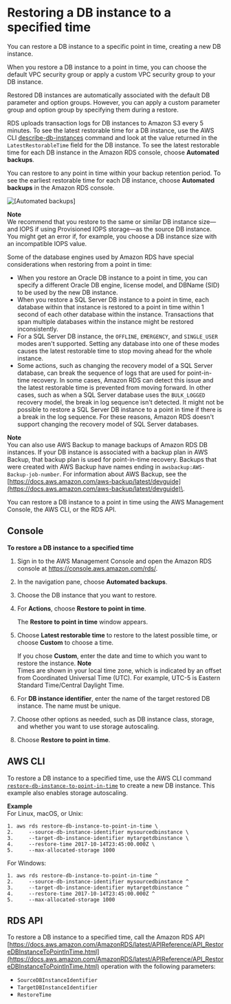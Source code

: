 # Restoring a DB instance to a specified time<a name="USER_PIT"></a>

You can restore a DB instance to a specific point in time, creating a new DB instance\.

When you restore a DB instance to a point in time, you can choose the default VPC security group or apply a custom VPC security group to your DB instance\.

Restored DB instances are automatically associated with the default DB parameter and option groups\. However, you can apply a custom parameter group and option group by specifying them during a restore\.

RDS uploads transaction logs for DB instances to Amazon S3 every 5 minutes\. To see the latest restorable time for a DB instance, use the AWS CLI [describe\-db\-instances](https://docs.aws.amazon.com/cli/latest/reference/rds/describe-db-instances.html) command and look at the value returned in the `LatestRestorableTime` field for the DB instance\. To see the latest restorable time for each DB instance in the Amazon RDS console, choose **Automated backups**\.

You can restore to any point in time within your backup retention period\. To see the earliest restorable time for each DB instance, choose **Automated backups** in the Amazon RDS console\.

![\[Automated backups\]](http://docs.aws.amazon.com/AmazonRDS/latest/UserGuide/images/automated-backups.png)

**Note**  
We recommend that you restore to the same or similar DB instance size—and IOPS if using Provisioned IOPS storage—as the source DB instance\. You might get an error if, for example, you choose a DB instance size with an incompatible IOPS value\.

Some of the database engines used by Amazon RDS have special considerations when restoring from a point in time:
+ When you restore an Oracle DB instance to a point in time, you can specify a different Oracle DB engine, license model, and DBName \(SID\) to be used by the new DB instance\.
+ When you restore a SQL Server DB instance to a point in time, each database within that instance is restored to a point in time within 1 second of each other database within the instance\. Transactions that span multiple databases within the instance might be restored inconsistently\.
+ For a SQL Server DB instance, the `OFFLINE`, `EMERGENCY`, and `SINGLE_USER` modes aren't supported\. Setting any database into one of these modes causes the latest restorable time to stop moving ahead for the whole instance\.
+ Some actions, such as changing the recovery model of a SQL Server database, can break the sequence of logs that are used for point\-in\-time recovery\. In some cases, Amazon RDS can detect this issue and the latest restorable time is prevented from moving forward\. In other cases, such as when a SQL Server database uses the `BULK_LOGGED` recovery model, the break in log sequence isn't detected\. It might not be possible to restore a SQL Server DB instance to a point in time if there is a break in the log sequence\. For these reasons, Amazon RDS doesn't support changing the recovery model of SQL Server databases\.

**Note**  
You can also use AWS Backup to manage backups of Amazon RDS DB instances\. If your DB instance is associated with a backup plan in AWS Backup, that backup plan is used for point\-in\-time recovery\. Backups that were created with AWS Backup have names ending in `awsbackup:AWS-Backup-job-number`\. For information about AWS Backup, see the [https://docs.aws.amazon.com/aws-backup/latest/devguide](https://docs.aws.amazon.com/aws-backup/latest/devguide)\.

You can restore a DB instance to a point in time using the AWS Management Console, the AWS CLI, or the RDS API\.

## Console<a name="USER_PIT.CON"></a>

**To restore a DB instance to a specified time**

1. Sign in to the AWS Management Console and open the Amazon RDS console at [https://console\.aws\.amazon\.com/rds/](https://console.aws.amazon.com/rds/)\.

1. In the navigation pane, choose **Automated backups**\.

1. Choose the DB instance that you want to restore\.

1. For **Actions**, choose **Restore to point in time**\.

   The **Restore to point in time** window appears\.

1. Choose **Latest restorable time** to restore to the latest possible time, or choose **Custom** to choose a time\.

   If you chose **Custom**, enter the date and time to which you want to restore the instance\.
**Note**  
Times are shown in your local time zone, which is indicated by an offset from Coordinated Universal Time \(UTC\)\. For example, UTC\-5 is Eastern Standard Time/Central Daylight Time\.

1. For **DB instance identifier**, enter the name of the target restored DB instance\. The name must be unique\.

1. Choose other options as needed, such as DB instance class, storage, and whether you want to use storage autoscaling\.

1. Choose **Restore to point in time**\.

## AWS CLI<a name="USER_PIT.CLI"></a>

To restore a DB instance to a specified time, use the AWS CLI command [ `restore-db-instance-to-point-in-time`](https://docs.aws.amazon.com/cli/latest/reference/rds/restore-db-instance-to-point-in-time.html) to create a new DB instance\. This example also enables storage autoscaling\.

**Example**  
For Linux, macOS, or Unix:  

```
1. aws rds restore-db-instance-to-point-in-time \
2.     --source-db-instance-identifier mysourcedbinstance \
3.     --target-db-instance-identifier mytargetdbinstance \
4.     --restore-time 2017-10-14T23:45:00.000Z \
5.     --max-allocated-storage 1000
```
For Windows:  

```
1. aws rds restore-db-instance-to-point-in-time ^
2.     --source-db-instance-identifier mysourcedbinstance ^
3.     --target-db-instance-identifier mytargetdbinstance ^
4.     --restore-time 2017-10-14T23:45:00.000Z ^
5.     --max-allocated-storage 1000
```

## RDS API<a name="USER_PIT.API"></a>

To restore a DB instance to a specified time, call the Amazon RDS API [https://docs.aws.amazon.com/AmazonRDS/latest/APIReference/API_RestoreDBInstanceToPointInTime.html](https://docs.aws.amazon.com/AmazonRDS/latest/APIReference/API_RestoreDBInstanceToPointInTime.html) operation with the following parameters:
+ `SourceDBInstanceIdentifier`
+ `TargetDBInstanceIdentifier`
+ `RestoreTime`